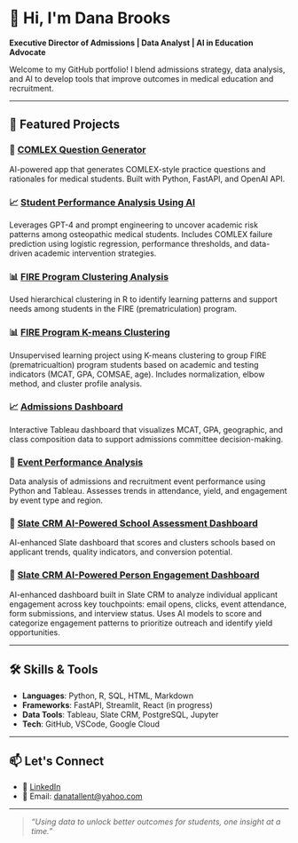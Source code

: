 # 👋 Hi, I'm Dana Brooks

**Executive Director of Admissions | Data Analyst | AI in Education Advocate**

Welcome to my GitHub portfolio! I blend admissions strategy, data analysis, and AI to develop tools that improve outcomes in medical education and recruitment.

---

## 💼 Featured Projects

### 🧠 [COMLEX Question Generator](https://github.com/danabr21285/comlex-question-generator)
AI-powered app that generates COMLEX-style practice questions and rationales for medical students. Built with Python, FastAPI, and OpenAI API.

### 📈 [Student Performance Analysis Using AI](https://github.com/danabr21285/student-performance-ai-analysis)  
Leverages GPT-4 and prompt engineering to uncover academic risk patterns among osteopathic medical students. Includes COMLEX failure prediction using logistic regression, performance thresholds, and data-driven academic intervention strategies.

### 📊 [FIRE Program Clustering Analysis](https://github.com/danabr21285/fire-program-clustering)
Used hierarchical clustering in R to identify learning patterns and support needs among students in the FIRE (prematriculation) program.

### 📊 [FIRE Program K-means Clustering](https://github.com/danabr21285/fire-kmeans-clustering)  
Unsupervised learning project using K-means clustering to group FIRE (prematricualtion) program students based on academic and testing indicators (MCAT, GPA, COMSAE, age). Includes normalization, elbow method, and cluster profile analysis.

### 📈 [Admissions Dashboard](https://github.com/danabr21285/admissions-dashboard)
Interactive Tableau dashboard that visualizes MCAT, GPA, geographic, and class composition data to support admissions committee decision-making.

### 📅 [Event Performance Analysis](https://github.com/danabr21285/event-performance-analysis)
Data analysis of admissions and recruitment event performance using Python and Tableau. Assesses trends in attendance, yield, and engagement by event type and region.

### 🧠 [Slate CRM AI-Powered School Assessment Dashboard](https://github.com/danabr21285/slate-ai-school-assessment)
AI-enhanced Slate dashboard that scores and clusters schools based on applicant trends, quality indicators, and conversion potential.

### 👥 [Slate CRM AI-Powered Person Engagement Dashboard](https://github.com/danabr21285/slate-ai-engagement-dashboard)
AI-enhanced dashboard built in Slate CRM to analyze individual applicant engagement across key touchpoints: email opens, clicks, event attendance, form submissions, and interview status. Uses AI models to score and categorize engagement patterns to prioritize outreach and identify yield opportunities.

---

## 🛠️ Skills & Tools

- **Languages**: Python, R, SQL, HTML, Markdown
- **Frameworks**: FastAPI, Streamlit, React (in progress)
- **Data Tools**: Tableau, Slate CRM, PostgreSQL, Jupyter
- **Tech**: GitHub, VSCode, Google Cloud

---

## 📫 Let's Connect

- 💼 [LinkedIn](www.linkedin.com/in/dana-tallent-brooks-a15977a0)
- 📧 Email: danatallent@yahoo.com

---

> *“Using data to unlock better outcomes for students, one insight at a time.”*
